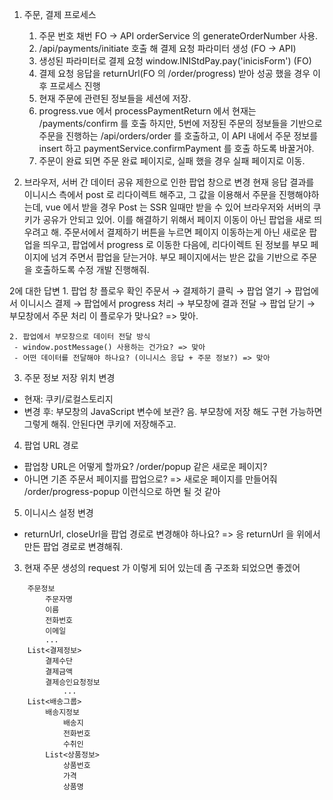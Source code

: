 1. 주문, 결제 프로세스
   1. 주문 번호 채번 FO -> API orderService 의 generateOrderNumber 사용.
   2. /api/payments/initiate 호출 해 결제 요청 파라미터 생성 (FO -> API)
   3. 생성된 파라미터로 결제 요청 window.INIStdPay.pay('inicisForm') (FO)
   4. 결제 요청 응답을 returnUrl(FO 의 /order/progress) 받아 성공 했을 경우 이후 프로세스 진행
   5. 현재 주문에 관련된 정보들을 세션에 저장.
   6. progress.vue 에서 processPaymentReturn 에서
      현재는 /payments/confirm 를 호출 하지만,
      5번에 저장된 주문의 정보들을 기반으로 주문을 진행하는 /api/orders/order 를 호출하고,
      이 API 내에서 주문 정보를 insert 하고 paymentService.confirmPayment 를 호출 하도록 바꿀거야.
   7. 주문이 완료 되면 주문 완료 페이지로, 실패 했을 경우 실패 페이지로 이동.

2. 브라우저, 서버 간 데이터 공유 제한으로 인한 팝업 창으로 변경
현재 응답 결과를 이니시스 측에서 post 로 리다이렉트 해주고, 그 값을 이용해서 주문을 진행해야하는데,
vue 에서 받을 경우 Post 는 SSR 일때만 받을 수 있어 브라우저와 서버의 쿠키가 공유가 안되고 있어.
이를 해결하기 위해서 페이지 이동이 아닌 팝업을 새로 띄우려고 해.
주문서에서 결제하기 버튼을 누르면 페이지 이동하는게 아닌 새로운 팝업을 띄우고,
팝업에서 progress 로 이동한 다음에,
리다이렉트 된 정보를 부모 페이지에 넘겨 주면서 팝업을 닫는거야.
부모 페이지에서는 받은 값을 기반으로 주문을 호출하도록 수정 개발 진행해줘.

2에 대한 답변
    1. 팝업 창 플로우 확인
        주문서 → 결제하기 클릭 → 팝업 열기 →
        팝업에서 이니시스 결제 → 팝업에서 progress 처리 →
        부모창에 결과 전달 → 팝업 닫기 → 부모창에서 주문 처리
        이 플로우가 맞나요?
        => 맞아.
    
    2. 팝업에서 부모창으로 데이터 전달 방식
     - window.postMessage() 사용하는 건가요? => 맞아
     - 어떤 데이터를 전달해야 하나요? (이니시스 응답 + 주문 정보?) => 맞아

   3. 주문 정보 저장 위치 변경
   - 현재: 쿠키/로컬스토리지
   - 변경 후: 부모창의 JavaScript 변수에 보관?
    음. 부모창에 저장 해도 구현 가능하면 그렇게 해줘. 안된다면 쿠키에 저장해주고.

   4. 팝업 URL 경로

   - 팝업창 URL은 어떻게 할까요? /order/popup 같은 새로운 페이지?
   - 아니면 기존 주문서 페이지를 팝업으로?
        => 새로운 페이지를 만들어줘 /order/progress-popup 이런식으로 하면 될 것 같아

   5. 이니시스 설정 변경

   - returnUrl, closeUrl을 팝업 경로로 변경해야 하나요?
        => 응 returnUrl 을 위에서 만든 팝업 경로로 변경해줘.


3. 현재 주문 생성의 request 가 이렇게 되어 있는데 좀 구조화 되었으면 좋겠어
```
    주문정보
        주문자명
        이름
        전화번호
        이메일
        ...
    List<결제정보>
        결제수단
        결제금액
        결제승인요청정보
            ...
    List<배송그룹>
        배송지정보
            배송지
            전화번호
            수취인
        List<상품정보>
            상품번호
            가격
            상품명
```
